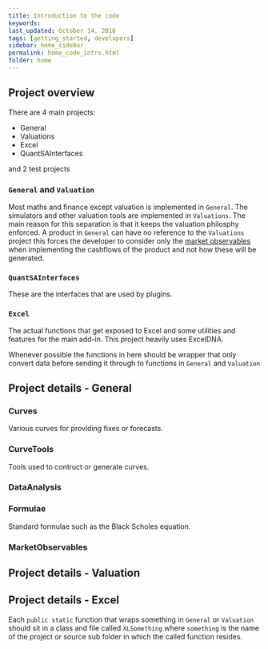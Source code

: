 ```yaml
---
title: Introduction to the code
keywords: 
last_updated: October 14, 2016
tags: [getting_started, developers]
sidebar: home_sidebar
permalink: home_code_intro.html
folder: home
---
```


## Project overview
There are 4 main projects:

* General
* Valuations
* Excel
* QuantSAInterfaces

and 2 test projects

###  `General` and `Valuation`
Most maths and finance except valuation is implemented in `General`.  The simulators and other valuation tools are implemented in `Valuations`.  The main reason for this separation is that it keeps the valuation philosphy enforced.  A product in `General` can have no reference to the `Valuations` project this forces the developer to consider only the [market observables](home_valuation_principles.html#market-observables) when implementing the cashflows of the product and not how these will be generated.

###  `QuantSAInterfaces`
These are the interfaces that are used by plugins.

### `Excel`
The actual functions that get exposed to Excel and some utilities and features for the main add-in.  This project heavily uses ExcelDNA.

Whenever possible the functions in here should be wrapper that only convert data before sending it through to functions in `General` and `Valuation`

## Project details - General

### Curves
Various curves for providing fixes or forecasts.

### CurveTools
Tools used to contruct or generate curves.

### DataAnalysis

### Formulae
Standard formulae such as the Black Scholes equation.

### MarketObservables

## Project details - Valuation

## Project details - Excel
Each `public static` function that wraps something in `General` or `Valuation` should sit in a class and file called `XLSomething` where `something` is the name of the project or source sub folder in which the called function resides. 
